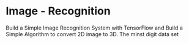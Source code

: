 # Image - Recognition
Build a Simple Image Recognition System with TensorFlow and Build a Simple Algorithm to convert 2D image to 3D.
The minst digit data set





